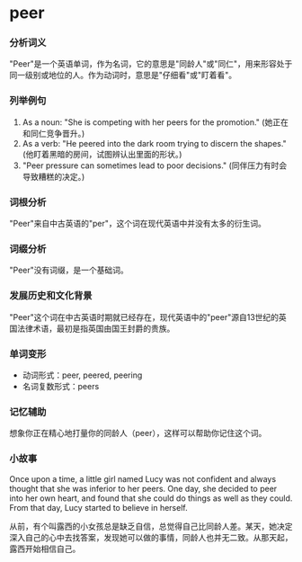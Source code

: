 # peer

### 分析词义

  

"Peer"是一个英语单词，作为名词，它的意思是"同龄人"或"同仁"，用来形容处于同一级别或地位的人。作为动词时，意思是"仔细看"或"盯着看"。

  

### 列举例句

  

1.  As a noun: "She is competing with her peers for the promotion." (她正在和同仁竞争晋升。)
2.  As a verb: "He peered into the dark room trying to discern the shapes." (他盯着黑暗的房间，试图辨认出里面的形状。)
3.  "Peer pressure can sometimes lead to poor decisions." (同伴压力有时会导致糟糕的决定。)

  

### 词根分析

  

"Peer"来自中古英语的"per"，这个词在现代英语中并没有太多的衍生词。

  

### 词缀分析

  

"Peer"没有词缀，是一个基础词。

  

### 发展历史和文化背景

  

"Peer"这个词在中古英语时期就已经存在，现代英语中的"peer"源自13世纪的英国法律术语，最初是指英国由国王封爵的贵族。

  

### 单词变形

  

*   动词形式：peer, peered, peering
*   名词复数形式：peers

  

### 记忆辅助

  

想象你正在精心地打量你的同龄人（peer），这样可以帮助你记住这个词。

  

### 小故事

  

Once upon a time, a little girl named Lucy was not confident and always thought that she was inferior to her peers. One day, she decided to peer into her own heart, and found that she could do things as well as they could. From that day, Lucy started to believe in herself.

  

从前，有个叫露西的小女孩总是缺乏自信，总觉得自己比同龄人差。某天，她决定深入自己的心中去找答案，发现她可以做的事情，同龄人也并无二致。从那天起，露西开始相信自己。
